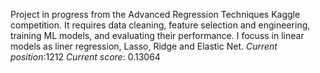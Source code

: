 Project in progress from the Advanced Regression Techniques Kaggle competition. It requires data cleaning, feature selection and engineering, training ML models, and evaluating their performance.
I focuss in linear models as liner regression, Lasso, Ridge and Elastic Net.
*Current position*:1212
*Current score*: 0.13064
